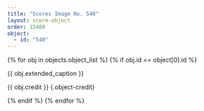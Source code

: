 ```yaml
---
title: "Scores Image No. 540"
layout: score-object
order: 15400
object:
  - id: "540"
---
```


{% for obj in objects.object_list %}
{% if obj.id == object[0].id %}

{{ obj.extended_caption }}

{{ obj.credit }} {.object-credit}

{% endif %}
{% endfor %}
